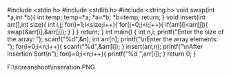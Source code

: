 #include <stdio.h>
#include <stdlib.h>
#include <string.h>
void swap(int *a,int *b){
	int temp;
	temp=*a;
	*a=*b;
	*b=temp;
	return;
}
void insert(int arr[],int size){
	int i,j;
	for(i=1;i<size;i++){
		for(j=0;j<i;j++){
			if(arr[i]<arr[j]){
				swap(&arr[i],&arr[j]);
			}
		}
	}
	return;
}
int main() {
    int n,i;
    printf("Enter the size of the array: ");
    scanf("%d",&n);
    int arr[n];
    printf("\nEnter the array elements: ");
    for(i=0;i<n;i++){
    	scanf("%d",&arr[i]);
	}
    insert(arr,n);
    printf("\nAfter Insertion Sort\n");
    for(i=0;i<n;i++){
    	printf("%d ",arr[i]);
	}
	return 0;
}


F:\screanshoot\inseration.PNG
